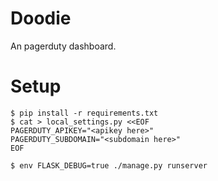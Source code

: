 Doodie
======

An pagerduty dashboard.

Setup
=====

    $ pip install -r requirements.txt
    $ cat > local_settings.py <<EOF
    PAGERDUTY_APIKEY="<apikey here>"
    PAGERDUTY_SUBDOMAIN="<subdomain here>"
    EOF
    
    $ env FLASK_DEBUG=true ./manage.py runserver

